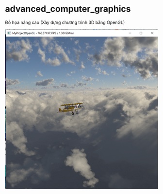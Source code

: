 # advanced_computer_graphics

Đồ họa nâng cao (Xây dựng chương trình 3D bằng OpenGL)

![computer graphics](https://github.com/KenTyler1/advanced_computer_graphics/blob/main/Resources/images/opengl.PNG)
